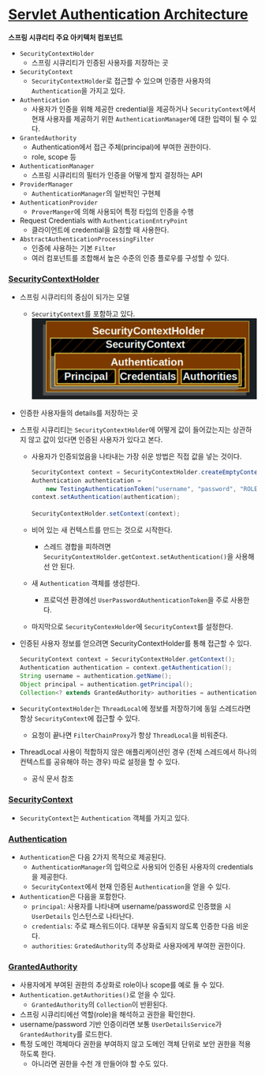 # [Servlet Authentication Architecture](https://docs.spring.io/spring-security/reference/servlet/authentication/architecture.html)

**스프링 시큐리티 주요 아키텍처 컴포넌트**

- `SecurityContextHolder`
    - 스프링 시큐리티가 인증된 사용자를 저장하는 곳
- `SecurityContext`
    - `SecurityContextHolder`로 접근할 수 있으며 인증한 사용자의 `Authentication`을 가지고 있다.
- `Authentication`
    - 사용자가 인증을 위해 제공한 credential을 제공하거나 `SecurityContext`에서 현재 사용자를 제공하기 위한 `AuthenticationManager`에 대한 입력이 될 수 있다.
- `GrantedAuthority`
    - Authentication에서 접근 주체(principal)에 부여한 권한이다.
    - role, scope 등
- `AuthenticationManager`
    - 스프링 시큐리티의 필터가 인증을 어떻게 할지 결정하는 API
- `ProviderManager`
    - `AuthenticationManager`의 일반적인 구현체
- `AuthenticationProvider`
    - `ProverManger`에 의해 사용되어 특정 타입의 인증을 수행
- Request Credentials with `AuthenticationEntryPoint`
    - 클라이언트에 credential을 요청할 때 사용한다.
- `AbstractAuthenticationProcessingFilter`
    - 인증에 사용하는 기본 `Filter`
    - 여러 컴포넌트를 조합해서 높은 수준의 인증 플로우를 구성할 수 있다.

### [SecurityContextHolder](https://docs.spring.io/spring-security/reference/servlet/authentication/architecture.html#servlet-authentication-securitycontextholder)

- 스프링 시큐리티의 중심이 되가는 모델
  - `SecurityContext`를 포함하고 있다.
  ![img.png](../../../../image/security_hoder.png)
- 인증한 사용자들의 details를 저장하는 곳
- 스프링 시큐리티는 `SecurityContextHolder`에 어떻게 값이 들어갔는지는 상관하지 않고 값이 있다면 인증된 사용자가 있다고 본다.
  - 사용자가 인증되었음을 나타내는 가장 쉬운 방법은 직접 값을 넣는 것이다.

    ```java
    SecurityContext context = SecurityContextHolder.createEmptyContext();
    Authentication authentication =
        new TestingAuthenticationToken("username", "password", "ROLE_USER");
    context.setAuthentication(authentication);
    
    SecurityContextHolder.setContext(context);
    ```

  - 비어 있는 새 컨텍스트를 만드는 것으로 시작한다.
    - 스레드 경합을 피하려면 `SecurityContextHolder.getContext.setAuthentication()`을 사용해선 안 된다.
  - 새 `Authentication` 객체를 생성한다.
    - 프로덕션 환경에선 `UserPasswordAuthenticationToken`을 주로 사용한다.
  - 마지막으로 `SecurityContexHolder`에 `SecurityContext`를 설정한다.
- 인증된 사용자 정보를 얻으려면 SecurityContextHolder를 통해 접근할 수 있다.

    ```java
    SecurityContext context = SecurityContextHolder.getContext();
    Authentication authentication = context.getAuthentication();
    String username = authentication.getName();
    Object principal = authentication.getPrincipal();
    Collection<? extends GrantedAuthority> authorities = authentication.getAuthorities();
    ```

- `SecurityContextHolder`는 `ThreadLocal`에 정보를 저장하기에 동일 스레드라면 항상 `SecurityContext`에 접근할 수 있다.
  - 요청이 끝나면 `FilterChainProxy`가 항상 `ThreadLocal`을 비워준다.
- ThreadLocal 사용이 적합하지 않은 애플리케이션인 경우 (전체 스레드에서 하나의 컨텍스트를 공유해야 하는 경우) 따로 설정을 할 수 있다.
  - 공식 문서 참조

### [SecurityContext](https://docs.spring.io/spring-security/reference/servlet/authentication/architecture.html#servlet-authentication-securitycontext)

- `SecurityContext`는 `Authentication` 객체를 가지고 있다.

### [Authentication](https://docs.spring.io/spring-security/reference/servlet/authentication/architecture.html#servlet-authentication-authentication)

- `Authentication`은 다음 2가지 목적으로 제공된다.
  - `AuthenticationManager`의 입력으로 사용되어 인증된 사용자의 credentials을 제공한다.
  - `SecurityContext`에서 현재 인증된 `Authentication`을 얻을 수 있다.
- `Authentication`은 다음을 포함한다.
  - `principal`: 사용자를 나타내며 username/password로 인증했을 시 `UserDetails` 인스턴스로 나타난다.
  - `credentials`: 주로 패스워드이다. 대부분 유츌되지 않도록 인증한 다음 비운다.
  - `authorities`: `GratedAuthority`의 추상화로 사용자에게 부여한 권한이다.

### [GrantedAuthority](https://docs.spring.io/spring-security/reference/servlet/authentication/architecture.html#servlet-authentication-granted-authority)

- 사용자에게 부여된 권한의 추상화로 role이나 scope를 예로 들 수 있다.
- `Authentication.getAuthorities()`로 얻을 수 있다.
  - `GrantedAuthority`의 `Collection`이 반환된다.
- 스프링 시큐리티에선 역할(role)을 해석하고 권한을 확인한다.
- username/password 기반 인증이라면 보통 `UserDetailsService`가 `GrantedAuthority`를 로드한다.
- 특정 도메인 객체마다 권한을 부여하지 않고 도메인 객체 단위로 보안 권한을 적용하도록 한다.
  - 아니라면 권한을 수천 개 만들어야 할 수도 있다.

